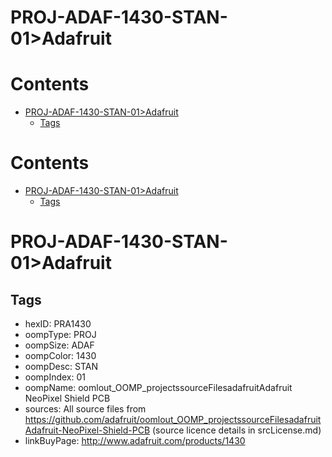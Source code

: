 
PROJ-ADAF-1430-STAN-01>Adafruit
===============================

Contents
========

* [PROJ-ADAF-1430-STAN-01>Adafruit](#proj-adaf-1430-stan-01adafruit)
	* [Tags](#tags)

Contents
========

* [PROJ-ADAF-1430-STAN-01>Adafruit](#proj-adaf-1430-stan-01adafruit)
	* [Tags](#tags)

# PROJ-ADAF-1430-STAN-01>Adafruit

## Tags

- hexID: PRA1430
- oompType: PROJ
- oompSize: ADAF
- oompColor: 1430
- oompDesc: STAN
- oompIndex: 01
- oompName: oomlout_OOMP_projectssourceFilesadafruitAdafruit NeoPixel Shield PCB
- sources: All source files from https://github.com/adafruit/oomlout_OOMP_projectssourceFilesadafruitAdafruit-NeoPixel-Shield-PCB (source licence details in srcLicense.md)
- linkBuyPage: http://www.adafruit.com/products/1430

